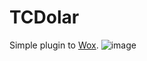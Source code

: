 # TCDolar
Simple plugin to [Wox]("https://github.com/Wox-launcher/Wox").
![image](https://user-images.githubusercontent.com/63427621/233871143-0d7df763-a856-4193-9bfd-0094f850e534.png)

